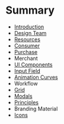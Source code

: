 # Summary

* [Introduction](README.md)
* [Design Team](team-setup.md)
* [Resources](resources.md)
* [Consumer](consumer.md)
* [Purchase](purchase.md)
* Merchant
* [UI Components](component-library.md)
* [Input Field](input-fields.md)
* [Animation Curves](animation-curves.md)
* Workflow
* [Grid](grid.md)
* [Modals](modals.md)
* [Principles](domain-differences.md)
* Branding Material
* [Icons](icons.md)


